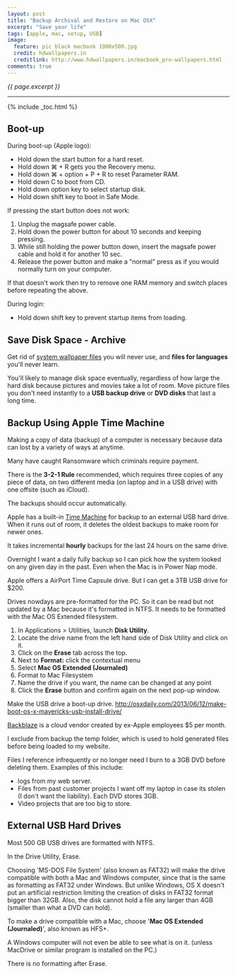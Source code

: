 ```yaml
---
layout: post
title: "Backup Archival and Restore on Mac OSX"
excerpt: "Save your life"
tags: [apple, mac, setup, USB]
image:
  feature: pic black macbook 1900x500.jpg
  credit: hdwallpapers.in
  creditlink: http://www.hdwallpapers.in/macbook_pro-wallpapers.html
comments: true
---
```

<i>{{ page.excerpt }}</i>
<hr />

{% include _toc.html %}

<a id="Bootupz"></a>

## Boot-up

During boot-up (Apple logo):

<ul>
<li> Hold down the start button for a hard reset.</li>
<li> Hold down &#8984; + R gets you the Recovery menu. </li>
<li> Hold down &#8984; + option + P + R to reset Parameter RAM.</li>

<li> Hold down C to boot from CD.</li>
<li> Hold down option key to select startup disk.</li>
<li> Hold down shift key to boot in Safe Mode.</li>
</ul>

If pressing the start button does not work:

<ol type="1">
<li> Unplug the magsafe power cable.</li>
<li> Hold down the power button for about 10 seconds and keeping pressing.</li>
<li> While still holding the power button down, insert the magsafe power cable 
and hold it for another 10 sec.</li>
<li> Release the power button and 
make a "normal" press as if you would normally turn on your computer.</li>
</ol>

If that doesn't work then try to remove one RAM memory and 
switch places before repeating the above.

During login:

<ul>
<li> Hold down shift key to prevent startup items from 
loading.</li>
</ul>



<a id="SaveDiskSpacez"></a>

## Save Disk Space - Archive

Get rid of <a href="#Wallpaperz">system wallpaper files</a> you will never use, and
<strong>files for languages</strong> you'll never learn.

You'll likely to manage disk space eventually, regardless of how large the hard disk
because pictures and movies take a lot of room.
Move picture files you don't need instantly to a <strong>USB backup drive</strong>
or <strong>DVD disks</strong> that last a long time.


<a id="Backupz"></a>

## Backup Using Apple Time Machine

Making a copy of data (backup) 
of a computer is necessary because data can lost by a variety of 
ways at anytime.

Many have caught Ransomware which criminals require payment.

There is the <strong>3-2-1 Rule</strong> recommended, 
which requires three copies of any piece of data, 
on two different media (on laptop and in a USB drive) 
with one offsite (such as iCloud).

The backups should occur automatically.

Apple has a built-in
<a target="_blank" href="http://support.apple.com/kb/ht1427">
Time Machine</a> for backup to an external USB hard drive.
When it runs out of room, it deletes the oldest backups to make room for newer ones. 

It takes incremental <strong>hourly</strong> backups for the last 24 hours on the same drive.

Overnight I want a daily fully backup so I can pick how the system looked on any given day in the past. Even when the Mac is in Power Nap mode.

Apple offers a
AirPort Time Capsule drive.
But I can get a 3TB USB drive for $200.

Drives nowdays are pre-formatted for the PC.
So it can be read but not updated by a Mac because it's formatted in NTFS.
It needs to be formatted with the Mac OS Extended filesystem. 

<ol>
<li> In Applications > Utilities, launch <strong>Disk Utility</strong>.
<li> Locate the drive name from the left hand side of Disk Utility and click on it.
<li> Click on the <strong>Erase</strong> tab across the top.
<li> Next to <strong>Format:</strong> click the contextual menu 
<li> Select <strong>Mac OS Extended (Journaled)</strong>
<li> Format to Mac Filesystem 
<li> Name the drive if you want, the name can be changed at any point
<li> Click the <strong>Erase</strong> button and confirm again on the next pop-up window.
</ol>

Make the USB drive a boot-up drive.
http://osxdaily.com/2013/06/12/make-boot-os-x-mavericks-usb-install-drive/

<a target="_blank" href="https://secure.backblaze.com/buy.htm">
Backblaze</a> is a cloud vendor created by ex-Apple employees
$5 per month.

I exclude from backup the temp folder, which is used to hold generated files 
before being loaded to my website.

Files I reference infrequently or no longer need I burn to a 3GB DVD before deleting them.
Examples of this include:

<ul>
<li> logs from my web server.</li>
<li> Files from past customer projects I want off my laptop in case its stolen (I don't want the liability).
Each DVD stores 3GB.</li>
<li> Video projects that are too big to store.</li>
</ul>




<a id="ExternalHDz"></a>

## External USB Hard Drives

Most 500 GB USB drives are formatted with NTFS.

In the Drive Utility, Erase.

Choosing 'MS-DOS File System' (also known as FAT32) will make the drive compatible with both a Mac and Windows computer, since that is the same as formatting as FAT32 under Windows.
But unlike Windows, OS X doesn't put an artificial restriction limiting the creation of disks in 
FAT32 format bigger than 32GB.
Also, the disk cannot hold a file any larger than 4GB (smaller than what a DVD can hold). 

To make a drive compatible with a Mac, choose '<strong>Mac OS Extended (Journaled)</strong>',
also known as HFS+.

A Windows computer will not even be able to see what is on it. 
(unless MacDrive 
or similar program is installed on the PC.)

There is no formatting after Erase.

